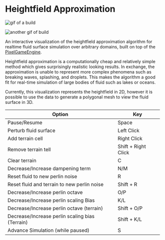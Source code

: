 # Heightfield Approximation

![gif of a build](media/interact.gif)

![another gif of build](media/fluidsim-2.gif)

An interactive visualization of the heightfield approximation algorithm for realtime fluid surface simulation over arbitrary domains, built on top of the [PixelGameEngine](https://github.com/OneLoneCoder/olcPixelGameEngine/wiki/olc::PixelGameEngine).



Heightfield approximation is a computationally cheap and relatively simple method which gives surprisingly realistic looking results. In exchange, the approximation is unable to represent more complex phenomena such as breaking waves, splashing, and droplets. This makes the algorithm a good fit for real-time simulation of large bodies of fluid such as lakes or oceans. 

Currently, this visualization represents the heightfield in 2D, however it is possible to use the data to generate a polygonal mesh to view the fluid surface in 3D. 

| Option | Key |
|---|---|
| Pause/Resume |  Space |
| Perturb fluid surface | Left Click  |
| Add terrain cell | Right Click  |
| Remove terrain tell | Shift + Right Click |
| Clear terrain | C |
| Decrease/Increase dampening term | N/M |
| Reset fluid to new perlin noise | R |
| Reset fluid and terrain to new perlin noise | Shift + R |
| Decrease/Increase perlin octave | O/P |
| Decrease/Increase perlin scaling Bias | K/L | 
| Decrease/Increase perlin octave (terrain) | Shift + O/P |
| Decrease/Increase perlin scaling bias (Terrain) | Shift + K/L |
| Advance Simulation (while paused) | S |